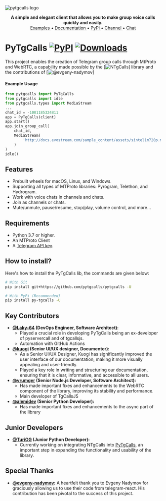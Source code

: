 <img src="https://raw.githubusercontent.com/pytgcalls/pytgcalls/master/.github/images/banner.png" alt="pytgcalls logo" />
<p align="center">
    <b>A simple and elegant client that allows you to make group voice calls quickly and easily.</b>
    <br>
    <a href="https://github.com/pytgcalls/pytgcalls/tree/master/example">
        Examples
    </a>
    •
    <a href="https://pytgcalls.github.io/">
        Documentation
    </a>
    •
    <a href="https://pypi.org/project/py-tgcalls/">
        PyPi
    </a>
    •
    <a href="https://t.me/pytgcallsnews">
        Channel
    </a>
    •
    <a href="https://t.me/pytgcallschat">
        Chat
    </a>
</p>

# PyTgCalls [![PyPI](https://img.shields.io/pypi/v/py-tgcalls.svg?logo=python&logoColor=%23959DA5&label=pypi&labelColor=%23282f37)](https://pypi.org/project/py-tgcalls/) [![Downloads](https://pepy.tech/badge/py-tgcalls)](https://pepy.tech/project/py-tgcalls)
This project enables the creation of Telegram group calls through MtProto and WebRTC, a capability made possible by the [![NTgCalls](https://github.com/pytgcalls/ntgcalls)] library and the contributions of [![@evgeny-nadymov](https://github.com/evgeny-nadymov/)]

#### Example Usage
```python
from pytgcalls import PyTgCalls
from pytgcalls import idle
from pytgcalls.types import MediaStream
...
chat_id = -1001185324811
app = PyTgCalls(client)
app.start()
app.join_group_call(
    chat_id,
    MediaStream(
        'http://docs.evostream.com/sample_content/assets/sintel1m720p.mp4',
    )
)
idle()
```

## Features
- Prebuilt wheels for macOS, Linux, and Windows.
- Supporting all types of MTProto libraries: Pyrogram, Telethon, and Hydrogram.
- Work with voice chats in channels and chats.
- Join as channels or chats.
- Mute/unmute, pause/resume, stop/play, volume control, and more...

## Requirements
- Python 3.7 or higher.
- An MTProto Client
- A [Telegram API key](https://docs.pyrogram.org/intro/setup#api-keys).

## How to install?
Here's how to install the PyTgCalls lib, the commands are given below:

``` bash
# With Git
pip install git+https://github.com/pytgcalls/pytgcalls -U

# With PyPi (Recommended)
pip install py-tgcalls -U
```

## Key Contributors
* <b><a href="https://github.com/Laky-64">@Laky-64</a> (DevOps Engineer, Software Architect):</b>
    * Played a crucial role in developing PyTgCalls being an ex-developer of pyservercall and of tgcallsjs.
    * Automation with GitHub Actions
* <b><a href="https://github.com/kuogi">@kuogi</a> (Senior UI/UX designer, Documenter):</b>
    * As a Senior UI/UX Designer, Kuogi has significantly improved the user interface of our documentation,
      making it more visually appealing and user-friendly.
    * Played a key role in writing and structuring our documentation, ensuring that it is clear,
      informative, and accessible to all users.
* <b><a href="https://github.com/vrumger">@vrumger</a> (Senior Node.js Developer, Software Architect):</b>
    * Has made important fixes and enhancements to the WebRTC component of the library,
      improving its stability and performance.
    * Main developer of TgCallsJS
* <b><a href="https://github.com/alemidev">@alemidev</a> (Senior Python Developer):</b>
    * Has made important fixes and enhancements to the async part of the library

## Junior Developers
* <b><a href="https://github.com/TuriOG">@TuriOG</a> (Junior Python Developer):</b>
    * Currently working on integrating NTgCalls into <a href="//github.com/pytgcalls/pytgcalls">PyTgCalls</a>, an important step
      in expanding the functionality and usability of the library.

## Special Thanks
* <b><a href="https://github.com/evgeny-nadymov">@evgeny-nadymov</a>:</b>
  A heartfelt thank you to Evgeny Nadymov for graciously allowing us to use their code from telegram-react.
  His contribution has been pivotal to the success of this project.

[NTgCalls]: https://github.com/pytgcalls/ntgcalls
[@evgeny-nadymov]: https://github.com/evgeny-nadymov/
